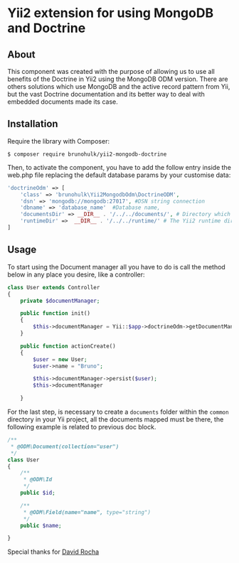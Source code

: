 # Yii2 extension for using MongoDB and Doctrine #

## About ##
This component was created with the purpose of allowing us to use all benefits of the Doctrine in Yii2 using the
MongoDB ODM version. There are others solutions which use MongoDB and the active record pattern from Yii, but the vast
Doctrine documentation and its better way to deal with embedded documents made its case.

## Installation ##
Require the library with Composer:

```
$ composer require brunohulk/yii2-mongodb-doctrine
```

Then, to activate the component, you have to add the follow entry inside the web.php file replacing the default database
params by your customise data:

```php
'doctrineOdm' => [
    'class' => 'brunohulk\Yii2MongodbOdm\DoctrineODM',
    'dsn' => 'mongodb://mongodb:27017', #DSN string connection
    'dbname' => 'database_name'  #Database name,
    'documentsDir' => __DIR__ . '/../../documents/', # Directory which stores your mapped collections
    'runtimeDir' =>  __DIR__ . '/../../runtime/' # The Yii2 runtime dir or other directory to store the Doctrine extra files
]
```

## Usage ##
To start using the Document manager all you have to do is call the method below in any place you desire, like a controller:

```php
class User extends Controller
{
    private $documentManager;

    public function init()
    {
        $this->documentManager = Yii::$app->doctrineOdm->getDocumentManager();
    }

    public function actionCreate()
    {
        $user = new User;
        $user->name = "Bruno";

        $this->documentManager->persist($user);
        $this->documentManager

    }

```
For the last step, is necessary to create a `documents` folder within the `common` directory in your Yii project, all the
documents mapped must be there, the following example is related to previous doc block.
```php
/**
 * @ODM\Document(collection="user")
 */
class User
{
    /**
     * @ODM\Id
     */
    public $id;

    /**
     * @ODM\Field(name="name", type="string")
     */
    public $name;

}
```

Special thanks for [David Rocha](https://github.com/davidasrocha)